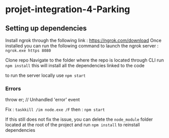 # projet-integration-4-Parking

## Setting up dependencies
Install ngrok through the following link : https://ngrok.com/download
Once installed you can run the following command to launch the ngrok server : ```ngrok.exe https 8080```

Clone repo
Navigate to the folder where the repo is located through CLI
run ```npm install``` this will install all the dependencies linked to the code

to run the server locally use ``` npm start ```

### Errors
throw er; // Unhandled 'error' event

Fix : ```taskkill /im node.exe /F```
then : ``` npm start ```

If this still does not fix the issue, you can delete the `node_module` folder located at the root of the project and run `npm install` to reinstall dependencies
